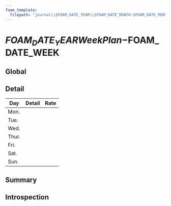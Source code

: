 ```yaml
---
foam_template:
  filepath: "journal\\$FOAM_DATE_YEAR\\$FOAM_DATE_MONTH-$FOAM_DATE_MONTH_NAME_SHORT\\Week-$FOAM_DATE_WEEK\\WeekPlan-$FOAM_DATE_WEEK.md"
---
```

# $FOAM_DATE_YEAR WeekPlan-$FOAM_DATE_WEEK

## Global

## Detail

| Day   | Detail | Rate |
| ----- | ------ | ---- |
| Mon.  |        |      |
| Tue.  |        |      |
| Wed.  |        |      |
| Thur. |        |      |
| Fri.  |        |      |
| Sat.  |        |      |
| Sun.  |        |      |

## Summary

## Introspection
